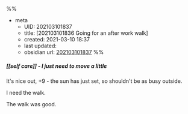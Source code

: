 %%
- meta
	- UID: 202103101837
	- title: [202103101836 Going for an after work walk]
	- created: 2021-03-10 18:37
	- last updated: 
	- obsidian url:  [202103101837](obsidian-url-tbd)
%%

##### [[self care]] - I just need to move a little

It's nice out, +9 - the sun has just set, so shouldn't be as busy outside.

I need the walk.

The walk was good.